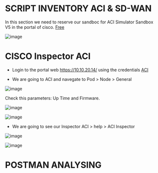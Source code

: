 # SCRIPT INVENTORY ACI & SD-WAN

In this section we need to reserve our sandboc for  ACI Simulator Sandbox V5 in the portal of cisco. [Free](https://devnetsandbox.cisco.com/RM/Topology)

![image](https://user-images.githubusercontent.com/38144008/225805891-07075d98-db4e-43f9-b674-64d19be34a9d.png)

# CISCO Inspector ACI

+ Login to the portal web https://10.10.20.14/ using the credentials [ACI](https://devnetsandbox.cisco.com/sandbox-instructions/ACI_Sim/APIC-Simulator-Reservation-Instructions.pdf)

+ We are going to ACI and navegate to Pod > Node > General

![image](https://user-images.githubusercontent.com/38144008/225823221-787cdc57-ce28-4128-bdc2-a03cecb6d6e5.png)

Check this parameters: Up Time and Firmware.

![image](https://user-images.githubusercontent.com/38144008/225828556-a58159b3-56b0-40a1-9c58-71c9684c41b4.png)

![image](https://user-images.githubusercontent.com/38144008/225828591-dff2634e-8cbd-49e8-b524-788ebe9430f0.png)

+ We are going to see our Inspector ACI > help > ACI Inspector 

![image](https://user-images.githubusercontent.com/38144008/225821740-8182b869-7bc6-4fa9-8612-cb568055b5e3.png)

![image](https://user-images.githubusercontent.com/38144008/225821800-af52870c-8c39-41c2-9836-e91d678df6fa.png)

# POSTMAN ANALYSING 




